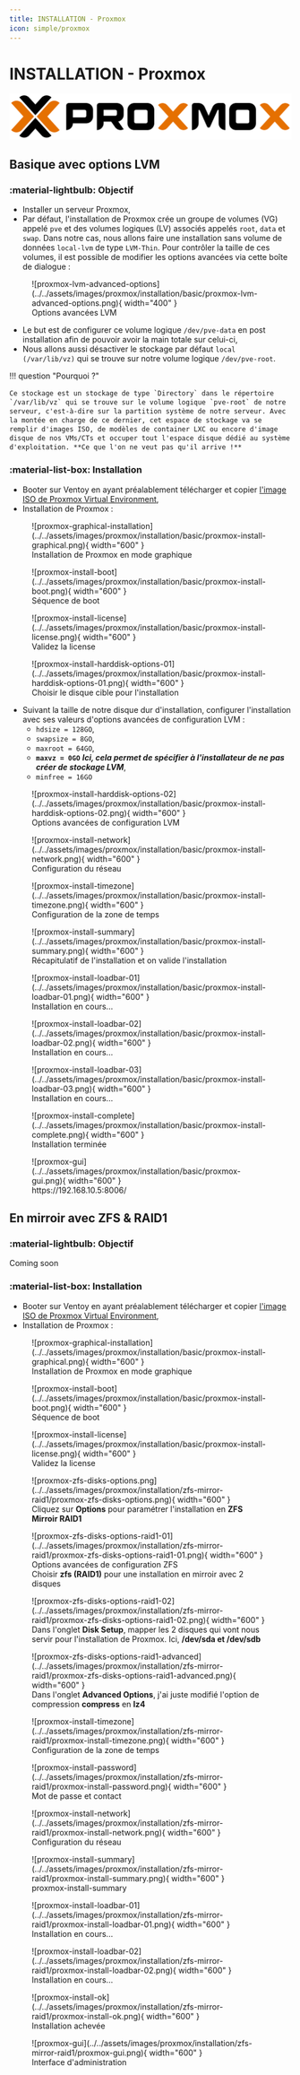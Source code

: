 ```yaml
---
title: INSTALLATION - Proxmox
icon: simple/proxmox
---
```


# **INSTALLATION - Proxmox**

![proxmox](../../assets/images/logo/proxmox.svg)


## **Basique avec options LVM**

### **:material-lightbulb: Objectif**

- Installer un serveur Proxmox,
- Par défaut, l'installation de Proxmox crée un groupe de volumes (VG) appelé `pve` et des volumes logiques (LV) associés appelés `root`, `data` et `swap`. Dans notre cas, nous allons faire une installation sans volume de données `local-lvm` de type `LVM-Thin`. Pour contrôler la taille de ces volumes, il est possible de modifier les options avancées via cette boîte de dialogue : 
<figure markdown="span">
  ![proxmox-lvm-advanced-options](../../assets/images/proxmox/installation/basic/proxmox-lvm-advanced-options.png){ width="400" }
  <figcaption>Options avancées LVM</figcaption>
</figure>

- Le but est de configurer ce volume logique `/dev/pve-data` en post installation afin de pouvoir avoir la main totale sur celui-ci,
- Nous allons aussi désactiver le stockage par défaut `local (/var/lib/vz)` qui se trouve sur notre volume logique `/dev/pve-root`.

!!! question "Pourquoi ?"

    Ce stockage est un stockage de type `Directory` dans le répertoire `/var/lib/vz` qui se trouve sur le volume logique `pve-root` de notre serveur, c'est-à-dire sur la partition système de notre serveur. Avec la montée en charge de ce dernier, cet espace de stockage va se remplir d'images ISO, de modèles de container LXC ou encore d'image disque de nos VMs/CTs et occuper tout l'espace disque dédié au système d'exploitation. **Ce que l'on ne veut pas qu'il arrive !**


### **:material-list-box: Installation**

- Booter sur Ventoy en ayant préalablement télécharger et copier [l'image ISO de Proxmox Virtual Environment](https://enterprise.proxmox.com/iso/proxmox-ve_8.1-2.iso),
- Installation de Proxmox :
<figure markdown="span">
  ![proxmox-graphical-installation](../../assets/images/proxmox/installation/basic/proxmox-install-graphical.png){ width="600" }
  <figcaption>Installation de Proxmox en mode graphique</figcaption>
</figure>
<figure markdown="span">
  ![proxmox-install-boot](../../assets/images/proxmox/installation/basic/proxmox-install-boot.png){ width="600" }
  <figcaption>Séquence de boot</figcaption>
</figure>
<figure markdown="span">
  ![proxmox-install-license](../../assets/images/proxmox/installation/basic/proxmox-install-license.png){ width="600" }
  <figcaption>Validez la license</figcaption>
</figure>
<figure markdown="span">
  ![proxmox-install-harddisk-options-01](../../assets/images/proxmox/installation/basic/proxmox-install-harddisk-options-01.png){ width="600" }
  <figcaption>Choisir le disque cible pour l'installation</figcaption>
</figure>

- Suivant la taille de notre disque dur d'installation, configurer l'installation avec ses valeurs d'options avancées de configuration LVM :
    - `hdsize = 128GO`,
    - `swapsize = 8GO`,
    - `maxroot = 64GO`,
    - **`maxvz = 0GO`** ***Ici, cela permet de spécifier à l'installateur de ne pas créer de stockage LVM***,
    - `minfree = 16GO`
<figure markdown="span">
  ![proxmox-install-harddisk-options-02](../../assets/images/proxmox/installation/basic/proxmox-install-harddisk-options-02.png){ width="600" }
  <figcaption>Options avancées de configuration LVM</figcaption>
</figure>
<figure markdown="span">
  ![proxmox-install-network](../../assets/images/proxmox/installation/basic/proxmox-install-network.png){ width="600" }
  <figcaption>Configuration du réseau</figcaption>
</figure>
<figure markdown="span">
  ![proxmox-install-timezone](../../assets/images/proxmox/installation/basic/proxmox-install-timezone.png){ width="600" }
  <figcaption>Configuration de la zone de temps</figcaption>
</figure>
<figure markdown="span">
  ![proxmox-install-summary](../../assets/images/proxmox/installation/basic/proxmox-install-summary.png){ width="600" }
  <figcaption>Récapitulatif de l'installation et on valide l'installation</figcaption>
</figure>

<figure markdown="span">
  ![proxmox-install-loadbar-01](../../assets/images/proxmox/installation/basic/proxmox-install-loadbar-01.png){ width="600" }
  <figcaption>Installation en cours...<figcaption>
</figure>
<figure markdown="span">
  ![proxmox-install-loadbar-02](../../assets/images/proxmox/installation/basic/proxmox-install-loadbar-02.png){ width="600" }
  <figcaption>Installation en cours...<figcaption>
</figure>
<figure markdown="span">
  ![proxmox-install-loadbar-03](../../assets/images/proxmox/installation/basic/proxmox-install-loadbar-03.png){ width="600" }
  <figcaption>Installation en cours...<figcaption>
</figure>

<figure markdown="span">
  ![proxmox-install-complete](../../assets/images/proxmox/installation/basic/proxmox-install-complete.png){ width="600" }
  <figcaption>Installation terminée<figcaption>
</figure>


<figure markdown="span">
  ![proxmox-gui](../../assets/images/proxmox/installation/basic/proxmox-gui.png){ width="600" }
  <figcaption>https://192.168.10.5:8006/<figcaption>
</figure>


## **En mirroir avec ZFS & RAID1**

### **:material-lightbulb: Objectif**

Coming soon

### **:material-list-box: Installation**

- Booter sur Ventoy en ayant préalablement télécharger et copier [l'image ISO de Proxmox Virtual Environment](https://enterprise.proxmox.com/iso/proxmox-ve_8.1-2.iso),
- Installation de Proxmox :
<figure markdown="span">
  ![proxmox-graphical-installation](../../assets/images/proxmox/installation/basic/proxmox-install-graphical.png){ width="600" }
  <figcaption>Installation de Proxmox en mode graphique</figcaption>
</figure>
<figure markdown="span">
  ![proxmox-install-boot](../../assets/images/proxmox/installation/basic/proxmox-install-boot.png){ width="600" }
  <figcaption>Séquence de boot</figcaption>
</figure>
<figure markdown="span">
  ![proxmox-install-license](../../assets/images/proxmox/installation/basic/proxmox-install-license.png){ width="600" }
  <figcaption>Validez la license</figcaption>
</figure>
<figure markdown="span">
  ![proxmox-zfs-disks-options.png](../../assets/images/proxmox/installation/zfs-mirror-raid1/proxmox-zfs-disks-options.png){ width="600" }
  <figcaption>Cliquez sur <b>Options</b> pour paramétrer l'installation en <b>ZFS Mirroir RAID1</b></figcaption>
</figure>

<figure markdown="span">
  ![proxmox-zfs-disks-options-raid1-01](../../assets/images/proxmox/installation/zfs-mirror-raid1/proxmox-zfs-disks-options-raid1-01.png){ width="600" }
  <figcaption>Options avancées de configuration ZFS<br />Choisir <b>zfs (RAID1)</b> pour une installation en mirroir avec 2 disques</figcaption>
</figure>

<figure markdown="span">
  ![proxmox-zfs-disks-options-raid1-02](../../assets/images/proxmox/installation/zfs-mirror-raid1/proxmox-zfs-disks-options-raid1-02.png){ width="600" }
  <figcaption>Dans l'onglet <b>Disk Setup</b>, mapper les 2 disques qui vont nous servir pour l'installation de Proxmox. Ici, <b>/dev/sda et /dev/sdb</b></figcaption>
</figure>

<figure markdown="span">
  ![proxmox-zfs-disks-options-raid1-advanced](../../assets/images/proxmox/installation/zfs-mirror-raid1/proxmox-zfs-disks-options-raid1-advanced.png){ width="600" }
  <figcaption>Dans l'onglet <b>Advanced Options</b>, j'ai juste modifié l'option de compression <b>compress</b> en <b>lz4</b></figcaption>
</figure>

<figure markdown="span">
  ![proxmox-install-timezone](../../assets/images/proxmox/installation/zfs-mirror-raid1/proxmox-install-timezone.png){ width="600" }
  <figcaption>Configuration de la zone de temps</figcaption>
</figure>

<figure markdown="span">
  ![proxmox-install-password](../../assets/images/proxmox/installation/zfs-mirror-raid1/proxmox-install-password.png){ width="600" }
  <figcaption>Mot de passe et contact</figcaption>
</figure>

<figure markdown="span">
  ![proxmox-install-network](../../assets/images/proxmox/installation/zfs-mirror-raid1/proxmox-install-network.png){ width="600" }
  <figcaption>Configuration du réseau</figcaption>
</figure>

<figure markdown="span">
  ![proxmox-install-summary](../../assets/images/proxmox/installation/zfs-mirror-raid1/proxmox-install-summary.png){ width="600" }
  <figcaption>proxmox-install-summary</figcaption>
</figure>

<figure markdown="span">
  ![proxmox-install-loadbar-01](../../assets/images/proxmox/installation/zfs-mirror-raid1/proxmox-install-loadbar-01.png){ width="600" }
  <figcaption>Installation en cours...</figcaption>
</figure>

<figure markdown="span">
  ![proxmox-install-loadbar-02](../../assets/images/proxmox/installation/zfs-mirror-raid1/proxmox-install-loadbar-02.png){ width="600" }
  <figcaption>Installation en cours...</figcaption>
</figure>

<figure markdown="span">
  ![proxmox-install-ok](../../assets/images/proxmox/installation/zfs-mirror-raid1/proxmox-install-ok.png){ width="600" }
  <figcaption>Installation achevée</figcaption>
</figure>

<figure markdown="span">
  ![proxmox-gui](../../assets/images/proxmox/installation/zfs-mirror-raid1/proxmox-gui.png){ width="600" }
  <figcaption>Interface d'administration</figcaption>
</figure>
